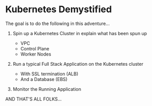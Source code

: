 # Kubernetes Demystified

The goal is to do the following in this adventure...

1) Spin up a Kubernetes Cluster in explain what has been spun up
    - VPC
    - Control Plane
    - Worker Nodes

2) Run a typical Full Stack Application on the Kubernetes cluster
    - With SSL termination (ALB)
    - And a Database (EBS)

3) Monitor the Running Application

AND THAT'S ALL FOLKS...
